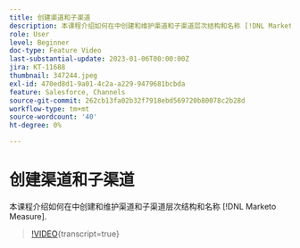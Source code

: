 ```yaml
---
title: 创建渠道和子渠道
description: 本课程介绍如何在中创建和维护渠道和子渠道层次结构和名称 [!DNL Marketo Measure].
role: User
level: Beginner
doc-type: Feature Video
last-substantial-update: 2023-01-06T00:00:00Z
jira: KT-11688
thumbnail: 347244.jpeg
exl-id: 470ed8d1-9a01-4c2a-a229-9479681bcbda
feature: Salesforce, Channels
source-git-commit: 262cb13fa02b32f7918ebd569720b80078c2b28d
workflow-type: tm+mt
source-wordcount: '40'
ht-degree: 0%

---
```


# 创建渠道和子渠道

本课程介绍如何在中创建和维护渠道和子渠道层次结构和名称 [!DNL Marketo Measure].

>[!VIDEO](https://video.tv.adobe.com/v/347244/?learn=on){transcript=true}
